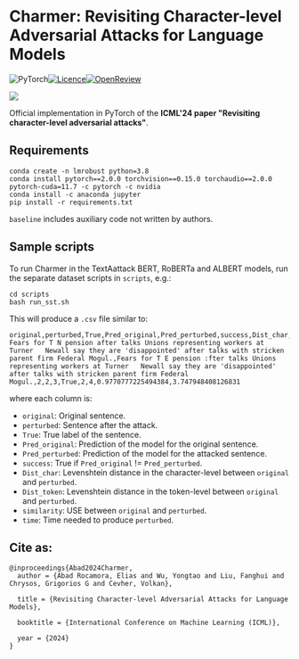 # Charmer: Revisiting Character-level Adversarial Attacks for Language Models

![PyTorch](https://img.shields.io/badge/PyTorch-%23EE4C2C.svg?style=for-the-badge&logo=PyTorch&logoColor=white)[![Licence](https://img.shields.io/badge/MIT_License-lightgreen?style=for-the-badge)](./LICENSE)[![OpenReview](https://img.shields.io/badge/OpenReview-8C1B13?style=for-the-badge)](https://openreview.net/forum?id=AZWqXfM6z9)

![](schematic.png)

Official implementation in PyTorch of the **ICML'24 paper "Revisiting character-level adversarial attacks"**.

## Requirements
```
conda create -n lmrobust python=3.8
conda install pytorch==2.0.0 torchvision==0.15.0 torchaudio==2.0.0 pytorch-cuda=11.7 -c pytorch -c nvidia
conda install -c anaconda jupyter
pip install -r requirements.txt
```
`baseline` includes auxiliary code not written by authors.

## Sample scripts

To run Charmer in the TextAattack BERT, RoBERTa and ALBERT models, run the separate dataset scripts in `scripts`, e.g.:
```
cd scripts
bash run_sst.sh
```
This will produce a `.csv` file similar to:
```
original,perturbed,True,Pred_original,Pred_perturbed,success,Dist_char,Dist_token,similarity,time
Fears for T N pension after talks Unions representing workers at Turner   Newall say they are 'disappointed' after talks with stricken parent firm Federal Mogul.,Fears for T E pension :fter talks Unions representing workers at Turner   Newall say they are 'disappointed' after talks with stricken parent firm Federal Mogul.,2,2,3,True,2,4,0.9770777225494384,3.747948408126831
```

where each column is:
- `original`: Original sentence.
- `perturbed`: Sentence after the attack.
- `True`: True label of the sentence.
- `Pred_original`: Prediction of the model for the original sentence.
- `Pred_perturbed`: Prediction of the model for the attacked sentence.
- `success`: True if `Pred_original` != `Pred_perturbed`.
- `Dist_char`: Levenshtein distance in the character-level between `original` and `perturbed`.
- `Dist_token`: Levenshtein distance in the token-level between `original` and `perturbed`.
- `similarity`: USE between `original` and `perturbed`.
- `time`: Time needed to produce `perturbed`.

## Cite as:

```
@inproceedings{Abad2024Charmer,
  author = {Abad Rocamora, Elias and Wu, Yongtao and Liu, Fanghui and Chrysos, Grigorios G and Cevher, Volkan},

  title = {Revisiting Character-level Adversarial Attacks for Language Models},

  booktitle = {International Conference on Machine Learning (ICML)},

  year = {2024}
}
```
